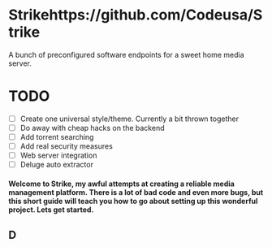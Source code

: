# Strikehttps://github.com/Codeusa/Strike
A bunch of preconfigured software endpoints for a sweet home media server.

# TODO

- [ ] Create one universal style/theme. Currently a bit thrown together
- [ ] Do away with cheap hacks on the backend
- [ ] Add torrent searching
- [ ] Add real security measures
- [ ] Web server integration
- [ ] Deluge auto extractor

#### Welcome to Strike, my awful attempts at creating a reliable media management platform. There is a lot of bad code and even more bugs, but this short guide will teach you how to go about setting up this wonderful project. Lets get started.



## D